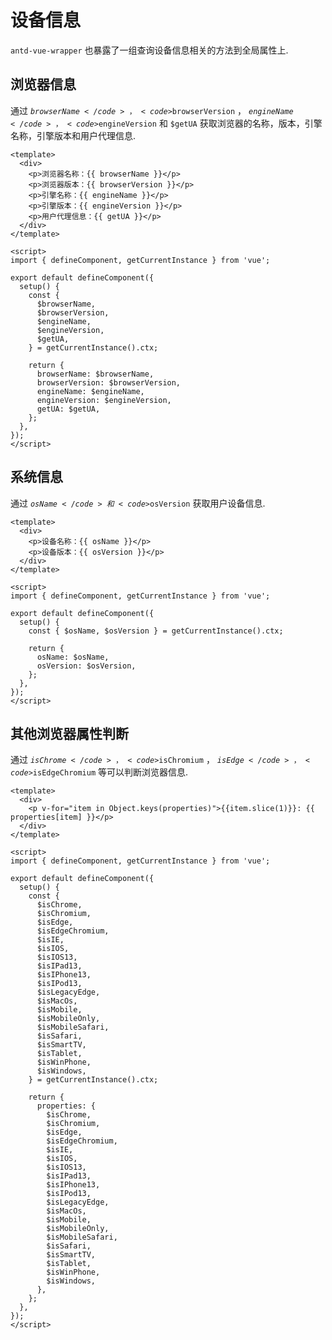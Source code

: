 # 设备信息

<code>antd-vue-wrapper</code> 也暴露了一组查询设备信息相关的方法到全局属性上.

## 浏览器信息

通过 <code>$browserName</code> ， <code>$browserVersion</code> ， <code>$engineName</code> ， <code>$engineVersion</code> 和 <code>$getUA</code> 获取浏览器的名称，版本，引擎名称，引擎版本和用户代理信息.

```vue demo
<template>
  <div>
    <p>浏览器名称：{{ browserName }}</p>
    <p>浏览器版本：{{ browserVersion }}</p>
    <p>引擎名称：{{ engineName }}</p>
    <p>引擎版本：{{ engineVersion }}</p>
    <p>用户代理信息：{{ getUA }}</p>
  </div>
</template>

<script>
import { defineComponent, getCurrentInstance } from 'vue';

export default defineComponent({
  setup() {
    const {
      $browserName,
      $browserVersion,
      $engineName,
      $engineVersion,
      $getUA,
    } = getCurrentInstance().ctx;

    return {
      browserName: $browserName,
      browserVersion: $browserVersion,
      engineName: $engineName,
      engineVersion: $engineVersion,
      getUA: $getUA,
    };
  },
});
</script>
```

## 系统信息

通过 <code>$osName</code> 和 <code>$osVersion</code> 获取用户设备信息.

```vue demo
<template>
  <div>
    <p>设备名称：{{ osName }}</p>
    <p>设备版本：{{ osVersion }}</p>
  </div>
</template>

<script>
import { defineComponent, getCurrentInstance } from 'vue';

export default defineComponent({
  setup() {
    const { $osName, $osVersion } = getCurrentInstance().ctx;

    return {
      osName: $osName,
      osVersion: $osVersion,
    };
  },
});
</script>
```

## 其他浏览器属性判断

通过 <code>$isChrome</code> ，<code>$isChromium</code> ， <code>$isEdge</code> ， <code>$isEdgeChromium</code> 等可以判断浏览器信息.

```vue demo
<template>
  <div>
    <p v-for="item in Object.keys(properties)">{{item.slice(1)}}: {{ properties[item] }}</p>
  </div>
</template>

<script>
import { defineComponent, getCurrentInstance } from 'vue';

export default defineComponent({
  setup() {
    const {
      $isChrome,
      $isChromium,
      $isEdge,
      $isEdgeChromium,
      $isIE,
      $isIOS,
      $isIOS13,
      $isIPad13,
      $isIPhone13,
      $isIPod13,
      $isLegacyEdge,
      $isMacOs,
      $isMobile,
      $isMobileOnly,
      $isMobileSafari,
      $isSafari,
      $isSmartTV,
      $isTablet,
      $isWinPhone,
      $isWindows,
    } = getCurrentInstance().ctx;

    return {
      properties: {
        $isChrome,
        $isChromium,
        $isEdge,
        $isEdgeChromium,
        $isIE,
        $isIOS,
        $isIOS13,
        $isIPad13,
        $isIPhone13,
        $isIPod13,
        $isLegacyEdge,
        $isMacOs,
        $isMobile,
        $isMobileOnly,
        $isMobileSafari,
        $isSafari,
        $isSmartTV,
        $isTablet,
        $isWinPhone,
        $isWindows,
      },
    };
  },
});
</script>
```
